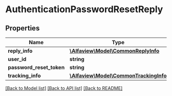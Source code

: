 # AuthenticationPasswordResetReply

## Properties
Name | Type | Description | Notes
------------ | ------------- | ------------- | -------------
**reply_info** | [**\Alfaview\Model\CommonReplyInfo**](CommonReplyInfo.md) |  | [optional] 
**user_id** | **string** |  | [optional] 
**password_reset_token** | **string** |  | [optional] 
**tracking_info** | [**\Alfaview\Model\CommonTrackingInfo**](CommonTrackingInfo.md) |  | [optional] 

[[Back to Model list]](../README.md#documentation-for-models) [[Back to API list]](../README.md#documentation-for-api-endpoints) [[Back to README]](../README.md)


